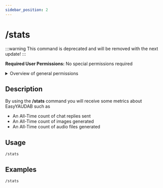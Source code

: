 ```yaml
---
sidebar_position: 2
---
```


# /stats
:::warning
This command is deprecated and will be removed with the next update!
:::

**Required User Permissions:** No special permissions required

<details>
	<summary>Overview of general permissions</summary>
	
	These permissions are needed for users to run any commands at all in a channel
	- View Channel permissions
	- Send Messages permissions
	- Use Application Commands permissions
</details>

## Description
By using the **/stats** command you will receive some metrics about EasyYAUDAB such as
- An All-Time count of chat replies sent
- An All-Time count of images generated
- An All-Time count of audio files generated

## Usage
`/stats`

## Examples
`/stats`
